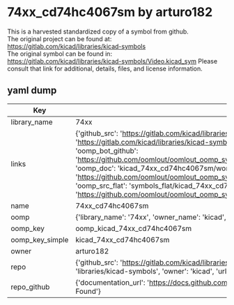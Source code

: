 # 74xx_cd74hc4067sm by arturo182  
This is a harvested standardized copy of a symbol from github.  
The original project can be found at:  
https://gitlab.com/kicad/libraries/kicad-symbols  
The original symbol can be found in:
https://gitlab.com/kicad/libraries/kicad-symbols/Video.kicad_sym
Please consult that link for additional, details, files, and license information.  
## yaml dump  
| Key | Value |  
| --- | --- |  
| library_name | 74xx |  
| links | {'github_src': 'https://gitlab.com/kicad/libraries/kicad-symbols/Video.kicad_sym', 'github_src_repo': 'https://gitlab.com/kicad/libraries/kicad-symbols', 'oomp_bot': 'kicad_74xx_cd74hc4067sm/working', 'oomp_bot_github': 'https://github.com/oomlout/oomlout_oomp_symbol_bot/tree/main/kicad_74xx_cd74hc4067sm/working', 'oomp_doc': 'kicad_74xx_cd74hc4067sm/working', 'oomp_doc_github': 'https://github.com/oomlout/oomlout_oomp_symbol_doc/tree/main/kicad_74xx_cd74hc4067sm/working', 'oomp_src_flat': 'symbols_flat/kicad_74xx_cd74hc4067sm/working', 'oomp_src_flat_github': 'https://github.com/oomlout/oomlout_oomp_symbol_src/tree/main/kicad_74xx_cd74hc4067sm/working'} |  
| name | 74xx_cd74hc4067sm |  
| oomp | {'library_name': '74xx', 'owner_name': 'kicad', 'symbol_name': '74xx_cd74hc4067sm'} |  
| oomp_key | oomp_kicad_74xx_cd74hc4067sm |  
| oomp_key_simple | kicad_74xx_cd74hc4067sm |  
| owner | arturo182 |  
| repo | {'github_src': 'https://gitlab.com/kicad/libraries/kicad-symbols/Video.kicad_sym', 'name': 'libraries/kicad-symbols', 'owner': 'kicad', 'url': 'https://gitlab.com/kicad/libraries/kicad-symbols'} |  
| repo_github | {'documentation_url': 'https://docs.github.com/rest/repos/repos#get-a-repository', 'message': 'Not Found'} |  

